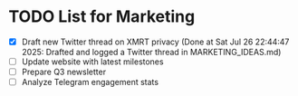 # TODO List for Marketing

- [x] Draft new Twitter thread on XMRT privacy  (Done at Sat Jul 26 22:44:47 2025: Drafted and logged a Twitter thread in MARKETING_IDEAS.md)
- [ ] Update website with latest milestones
- [ ] Prepare Q3 newsletter
- [ ] Analyze Telegram engagement stats